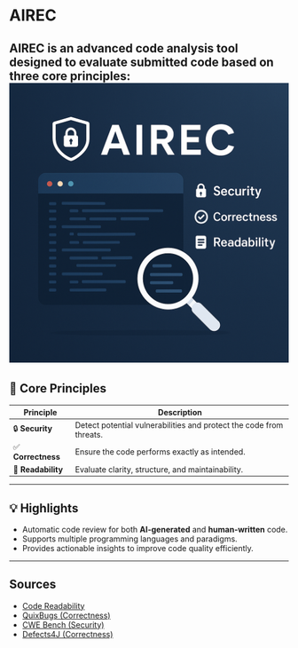 # AIREC 

**AIREC** is an advanced **code analysis tool** designed to evaluate submitted code based on three core principles:
![AIREC Logo](static/icons/p.png)
---

## 🌟 Core Principles

| Principle      | Description |
|----------------|-------------|
| 🔒 **Security** | Detect potential vulnerabilities and protect the code from threats. |
| ✅ **Correctness** | Ensure the code performs exactly as intended. |
| 📝 **Readability** | Evaluate clarity, structure, and maintainability. |

---

## 💡 Highlights

- Automatic code review for both **AI-generated** and **human-written** code.  
- Supports multiple programming languages and paradigms.  
- Provides actionable insights to improve code quality efficiently.  

---

## Sources
- [Code Readability](https://huggingface.co/datasets/se2p/code-readability-krod)
- [QuixBugs (Correctness)](https://github.com/jkoppel/QuixBugs.git)
- [CWE Bench (Security)](https://github.com/iris-sast/cwe-bench-java.git)
- [Defects4J (Correctness)](https://github.com/rjust/defects4j.git)
